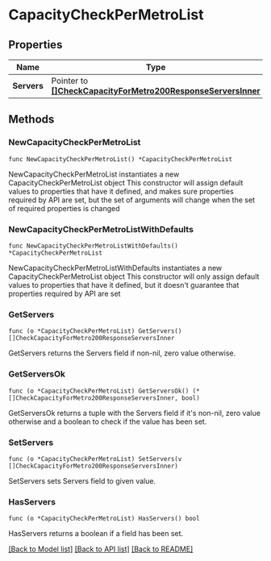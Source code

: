# CapacityCheckPerMetroList

## Properties

Name | Type | Description | Notes
------------ | ------------- | ------------- | -------------
**Servers** | Pointer to [**[]CheckCapacityForMetro200ResponseServersInner**](CheckCapacityForMetro200ResponseServersInner.md) |  | [optional] 

## Methods

### NewCapacityCheckPerMetroList

`func NewCapacityCheckPerMetroList() *CapacityCheckPerMetroList`

NewCapacityCheckPerMetroList instantiates a new CapacityCheckPerMetroList object
This constructor will assign default values to properties that have it defined,
and makes sure properties required by API are set, but the set of arguments
will change when the set of required properties is changed

### NewCapacityCheckPerMetroListWithDefaults

`func NewCapacityCheckPerMetroListWithDefaults() *CapacityCheckPerMetroList`

NewCapacityCheckPerMetroListWithDefaults instantiates a new CapacityCheckPerMetroList object
This constructor will only assign default values to properties that have it defined,
but it doesn't guarantee that properties required by API are set

### GetServers

`func (o *CapacityCheckPerMetroList) GetServers() []CheckCapacityForMetro200ResponseServersInner`

GetServers returns the Servers field if non-nil, zero value otherwise.

### GetServersOk

`func (o *CapacityCheckPerMetroList) GetServersOk() (*[]CheckCapacityForMetro200ResponseServersInner, bool)`

GetServersOk returns a tuple with the Servers field if it's non-nil, zero value otherwise
and a boolean to check if the value has been set.

### SetServers

`func (o *CapacityCheckPerMetroList) SetServers(v []CheckCapacityForMetro200ResponseServersInner)`

SetServers sets Servers field to given value.

### HasServers

`func (o *CapacityCheckPerMetroList) HasServers() bool`

HasServers returns a boolean if a field has been set.


[[Back to Model list]](../README.md#documentation-for-models) [[Back to API list]](../README.md#documentation-for-api-endpoints) [[Back to README]](../README.md)


